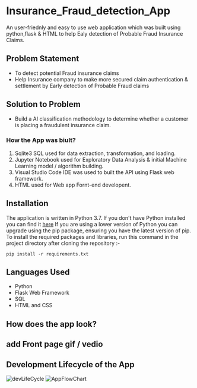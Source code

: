 # Insurance_Fraud_detection_App
An user-friednly and easy to use web application which was built using python,flask & HTML to help Ealy detection of Probable Fraud Insurance Claims.
## Problem Statement
- To detect potential Fraud insurance claims 
- Help Insurance company to make more secured claim authentication & settlement by Early detection of Probable Fraud claims

## Solution to Problem
- Build a AI classification methodology to determine whether a customer is placing a fraudulent insurance claim. 

### How the App was biult?
  1. Sqlite3 SQL used for data extraction, transformation, and loading.
  2. Jupyter Notebook used for Exploratory Data Analysis & initial Machine Learning model / algorithm building.
  4. Visual Studio Code IDE was used to built the API using Flask web framework.
  5. HTML used for Web app Fornt-end developent.
  
## Installation
The application is written in Python 3.7. If you don't have Python installed you can find it [here](https://www.python.org/) If you are using a lower version of Python you can upgrade using the pip package, ensuring you have the latest version of pip. To install the required packages and libraries, run this command in the project directory after cloning the repository :-

```
pip install -r requirements.txt
```
## Languages Used
- Python
- Flask Web Framework
- SQL
- HTML and CSS

## How does the app look?
## add Front page gif / vedio
## Development Lifecycle of the App
![devLifeCycle](https://user-images.githubusercontent.com/83899750/156908354-04affb21-99be-4173-a158-0e96e9724e77.jpg)
![AppFlowChart](https://user-images.githubusercontent.com/83899750/156908995-7ff76f17-189d-4e2c-827a-50b6dbfb36dc.jpg)





